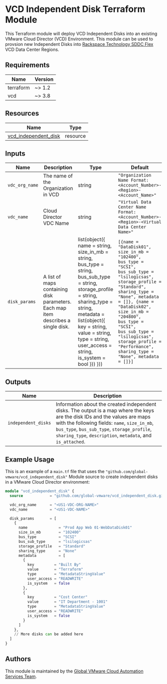 # VCD Independent Disk Terraform Module

This Terraform module will deploy VCD Independent Disks into an existing VMware Cloud Director (VCD) Environment.  This module can be used to provsion new Independent Disks into [Rackspace Technology SDDC Flex](https://www.rackspace.com/cloud/private/software-defined-data-center-flex) VCD Data Center Regions.

## Requirements

| Name      | Version |
|-----------|---------|
| terraform | ~> 1.2  |
| vcd       | ~> 3.8  |

## Resources

| Name                                                                 | Type         |
|----------------------------------------------------------------------|--------------|
| [vcd_independent_disk](https://registry.terraform.io/providers/vmware/vcd/latest/docs/resources/independent_disk) | resource |

## Inputs

| Name            | Description                                                      | Type | Default | Required |
|-----------------|------------------------------------------------------------------|------|---------|----------|
| `vdc_org_name` | The name of the Organization in VCD | string | `"Organization Name Format: <Account_Number>-<Region>-<Account_Name>"` | yes |
| `vdc_name` | Cloud Director VDC Name | string | `"Virtual Data Center Name Format: <Account_Number>-<Region>-<Virtual Data Center Name>"` | Yes |
| `disk_params` | A list of maps containing disk parameters. Each map item describes a single disk. | list(object({ name = string, size_in_mb = string, bus_type = string, bus_sub_type = string, storage_profile = string, sharing_type = string, metadata = list(object({ key = string, value = string, type = string, user_access = string, is_system = bool })) })) | `[{name = "DataDisk01", size_in_mb = "102400", bus_type = "SCSI", bus_sub_type = "lsilogicsas", storage_profile = "Standard", sharing_type = "None", metadata = []}, {name = "DataDisk02", size_in_mb = "204800", bus_type = "SCSI", bus_sub_type = "lsilogicsas", storage_profile = "Performance", sharing_type = "None", metadata = []}]` | no |

## Outputs

| Name             | Description                              |
|------------------|------------------------------------------|
| `independent_disks` | Information about the created independent disks. The output is a map where the keys are the disk IDs and the values are maps with the following fields: `name`, `size_in_mb`, `bus_type`, `bus_sub_type`, `storage_profile`, `sharing_type`, `description`, `metadata`, and `is_attached`. |

## Example Usage

This is an example of a `main.tf` file that uses the `"github.com/global-vmware/vcd_independent_disk"` Module source to create independent disks in a VMware Cloud Director environment:

```terraform
module "vcd_independent_disk" {
  source            = "github.com/global-vmware/vcd_independent_disk.git?ref=v1.1.1"

  vdc_org_name      = "<US1-VDC-ORG-NAME>"
  vdc_name          = "<US1-VDC-NAME>"

  disk_params       = [
    {
      name              = "Prod App Web 01-WebDataDisk01"
      size_in_mb        = "102400"
      bus_type          = "SCSI"
      bus_sub_type      = "lsilogicsas"
      storage_profile   = "Standard"
      sharing_type      = "None"
      metadata          = [
        {
          key         = "Built By"
          value       = "Terraform"
          type        = "MetadataStringValue"
          user_access = "READWRITE"
          is_system   = false
        },
        {
          key         = "Cost Center"
          value       = "IT Department - 1001"
          type        = "MetadataStringValue"
          user_access = "READWRITE"
          is_system   = false
        }
      ]
    },
    // More disks can be added here
  ]
}
```

## Authors

This module is maintained by the [Global VMware Cloud Automation Services Team](https://github.com/global-vmware).
